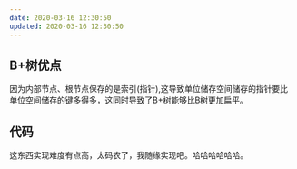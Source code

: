 ```yaml
---
date: 2020-03-16 12:30:50
updated: 2020-03-16 12:30:50
---
```


## B+树优点
 因为内部节点、根节点保存的是索引(指针),这导致单位储存空间储存的指针要比单位空间储存的键多得多，这同时导致了B+树能够比B树更加扁平。

## 代码
 这东西实现难度有点高，太码农了，我随缘实现吧。哈哈哈哈哈哈。